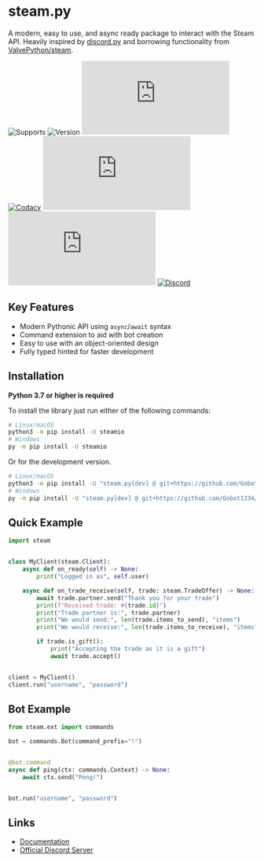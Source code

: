 # steam.py

A modern, easy to use, and async ready package to interact with the Steam API. Heavily inspired by
[discord.py](https://github.com/Rapptz/discord.py) and borrowing functionality from
[ValvePython/steam](https://github.com/ValvePython/steam).

![Supports](https://img.shields.io/pypi/pyversions/steamio)
![Version](https://img.shields.io/pypi/v/steamio?color=%2366c0f4)
![License](https://img.shields.io/github/license/Gobot1234/steam.py)
[![Codacy](https://img.shields.io/codacy/grade/a0405599d4ab4a8c82655873d7443532)](https://app.codacy.com/manual/Gobot1234/steam.py)
[![GitHub issues](https://img.shields.io/github/issues-raw/Gobot1234/steam.py)](https://github.com/Gobot1234/steam.py/issues)
[![GitHub stars](https://img.shields.io/github/stars/Gobot1234/steam.py)](https://github.com/Gobot1234/steam.py/stargazers)
[![Discord](https://img.shields.io/discord/678629505094647819?color=7289da&label=Discord&logo=discord)](https://discord.gg/MQ68WUS)

## Key Features

- Modern Pythonic API using `async`/`await` syntax
- Command extension to aid with bot creation
- Easy to use with an object-oriented design
- Fully typed hinted for faster development

## Installation

**Python 3.7 or higher is required**

To install the library just run either of the following commands:

```sh
# Linux/macOS
python3 -m pip install -U steamio
# Windows
py -m pip install -U steamio
```

Or for the development version.

```sh
# Linux/macOS
python3 -m pip install -U "steam.py[dev] @ git+https://github.com/Gobot1234/steam.py@master"
# Windows
py -m pip install -U "steam.py[dev] @ git+https://github.com/Gobot1234/steam.py@master"
```

## Quick Example

```py
import steam


class MyClient(steam.Client):
    async def on_ready(self) -> None:
        print("Logged in as", self.user)

    async def on_trade_receive(self, trade: steam.TradeOffer) -> None:
        await trade.partner.send("Thank you for your trade")
        print(f"Received trade: #{trade.id}")
        print("Trade partner is:", trade.partner)
        print("We would send:", len(trade.items_to_send), "items")
        print("We would receive:", len(trade.items_to_receive), "items")

        if trade.is_gift():
            print("Accepting the trade as it is a gift")
            await trade.accept()


client = MyClient()
client.run("username", "password")
```

## Bot Example

```py
from steam.ext import commands

bot = commands.Bot(command_prefix="!")


@bot.command
async def ping(ctx: commands.Context) -> None:
    await ctx.send("Pong!")


bot.run("username", "password")
```

## Links

- [Documentation](https://steampy.rtfd.io/en/latest/index.html)
- [Official Discord Server](https://discord.gg/MQ68WUS)
